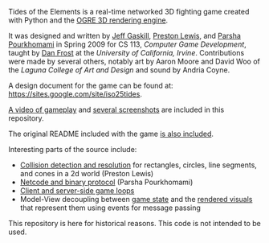 Tides of the Elements is a real-time networked 3D fighting game created with Python and the [OGRE 3D rendering engine](http://www.ogre3d.org/).

It was designed and written by
[Jeff Gaskill](https://github.com/mistergaskill),
[Preston Lewis](https://github.com/hosemagi), and
[Parsha Pourkhomami](https://github.com/parshap)
in Spring 2009 for CS 113, *Computer Game Development*, taught by
[Dan Frost](http://frost.ics.uci.edu) at the *University of California,
Irvine*. Contributions were made by several others, notably art by Aaron Moore and David Woo of the *Laguna College of Art and Design* and sound by Andria Coyne.

A design document for the game can be found at:
https://sites.google.com/site/iso25tides.

[A video of gameplay](media/tote.wmv) and [several
screenshots](media/screenshots) are included in this repository.

The original README included with the game [is also
included](game/trunk/readme.txt).

Interesting parts of the source include:

 * [Collision detection and resolution](game/trunk/gamestate/collision.py) for rectangles, circles, line segments, and cones in a 2d world (Preston Lewis)
 * [Netcode and binary protocol](game/trunk/net) (Parsha Pourkhomami)
 * [Client and server-side game loops](game/trunk/application.py)
 * Model-View decoupling between [game state](game/trunk/gamestate) and the [rendered visuals](game/trunk/nodes.py) that represent them using events for message passing

This repository is here for historical reasons. This code is not
intended to be used.
